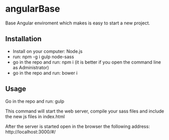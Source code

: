 # angularBase

Base Angular enviroment which makes is easy to start a new project.

## Installation
- Install on your computer: Node.js
- run: npm -g i gulp node-sass
- go in the repo and run: npm i (it is better if you open the command line as Administrator)
- go in the repo and run: bower i
 
## Usage
Go in the repo and run: gulp

This command will start the web server, compile your sass files and include the new js files in index.html

After the server is started open in the browser the following address: http://localhost:3000/#/